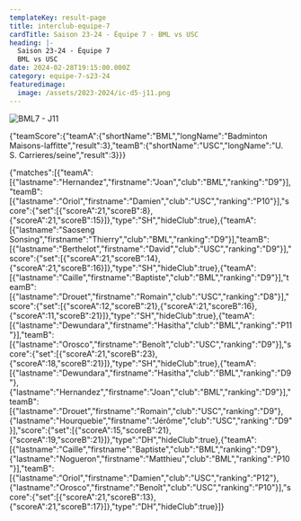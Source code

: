 ```yaml
---
templateKey: result-page
title: interclub-equipe-7
cardTitle: Saison 23-24 - Équipe 7 - BML vs USC 
heading: |-
  Saison 23-24 - Équipe 7
  BML vs USC
date: 2024-02-28T19:15:00.000Z
category: equipe-7-s23-24
featuredimage:
  image: /assets/2023-2024/ic-d5-j11.png
---
```

![](/assets/2023-2024/ic-d5-j11.png "BML7 - J11")

<teamscoreboard>{"teamScore":{"teamA":{"shortName":"BML","longName":"Badminton Maisons-laffitte","result":3},"teamB":{"shortName":"USC","longName":"U. S. Carrieres/seine","result":3}}}</teamscoreboard>

<scoreboard>{"matches":[{"teamA":[{"lastname":"Hernandez","firstname":"Joan","club":"BML","ranking":"D9"}],"teamB":[{"lastname":"Oriol","firstname":"Damien","club":"USC","ranking":"P10"}],"score":{"set":[{"scoreA":21,"scoreB":8},{"scoreA":21,"scoreB":15}]},"type":"SH","hideClub":true},{"teamA":[{"lastname":"Saoseng Sonsing","firstname":"Thierry","club":"BML","ranking":"D9"}],"teamB":[{"lastname":"Berthelot","firstname":"David","club":"USC","ranking":"D9"}],"score":{"set":[{"scoreA":21,"scoreB":14},{"scoreA":21,"scoreB":16}]},"type":"SH","hideClub":true},{"teamA":[{"lastname":"Caille","firstname":"Baptiste","club":"BML","ranking":"D9"}],"teamB":[{"lastname":"Drouet","firstname":"Romain","club":"USC","ranking":"D8"}],"score":{"set":[{"scoreA":12,"scoreB":21},{"scoreA":21,"scoreB":16},{"scoreA":11,"scoreB":21}]},"type":"SH","hideClub":true},{"teamA":[{"lastname":"Dewundara","firstname":"Hasitha","club":"BML","ranking":"P11"}],"teamB":[{"lastname":"Orosco","firstname":"Benoît","club":"USC","ranking":"D9"}],"score":{"set":[{"scoreA":21,"scoreB":23},{"scoreA":18,"scoreB":21}]},"type":"SH","hideClub":true},{"teamA":[{"lastname":"Dewundara","firstname":"Hasitha","club":"BML","ranking":"D9"},{"lastname":"Hernandez","firstname":"Joan","club":"BML","ranking":"D9"}],"teamB":[{"lastname":"Drouet","firstname":"Romain","club":"USC","ranking":"D9"},{"lastname":"Hourquebie","firstname":"Jérôme","club":"USC","ranking":"D9"}],"score":{"set":[{"scoreA":15,"scoreB":21},{"scoreA":19,"scoreB":21}]},"type":"DH","hideClub":true},{"teamA":[{"lastname":"Caille","firstname":"Baptiste","club":"BML","ranking":"D9"},{"lastname":"Nogueron","firstname":"Matthieu","club":"BML","ranking":"P10"}],"teamB":[{"lastname":"Oriol","firstname":"Damien","club":"USC","ranking":"P12"},{"lastname":"Orosco","firstname":"Benoît","club":"USC","ranking":"P10"}],"score":{"set":[{"scoreA":21,"scoreB":13},{"scoreA":21,"scoreB":17}]},"type":"DH","hideClub":true}]}</scoreboard>
